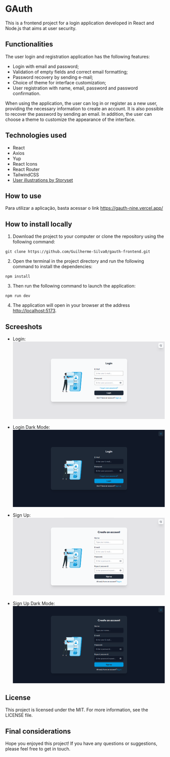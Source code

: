 # GAuth

This is a frontend project for a login application developed in React and Node.js that aims at user security.

## Functionalities

The user login and registration application has the following features:

- Login with email and password;
- Validation of empty fields and correct email formatting;
- Password recovery by sending e-mail;
- Choice of theme for interface customization;
- User registration with name, email, password and password confirmation.

When using the application, the user can log in or register as a new user, providing the necessary information to create an account. It is also possible to recover the password by sending an email. In addition, the user can choose a theme to customize the appearance of the interface.

## Technologies used

- React
- Axios
- Yup
- React Icons
- React Router
- TailwindCSS
- <a href="https://storyset.com/user">User illustrations by Storyset</a>

## How to use

Para utilizar a aplicação, basta acessar o link https://gauth-nine.vercel.app/

## How to install locally

1. Download the project to your computer or clone the repository using the following command:

```Shell
git clone https://github.com/Guilherme-Silva0/gauth-frontend.git
```

2. Open the terminal in the project directory and run the following command to install the dependencies:

```Shell
npm install
```

3. Then run the following command to launch the application:

```Shell
npm run dev
```

4. The application will open in your browser at the address [http://localhost:5173](http://localhost:5173).

## Screeshots

- Login:
  ![Login](./public/screenshot1.png)

- Login Dark Mode:
  ![Login Dark Mode](./public/screenshot2.png)

- Sign Up:
  ![Sign up](./public/screenshot3.png)

- Sign Up Dark Mode:
  ![Sign Up Dar](./public/screenshot4.png)

## License

This project is licensed under the MIT. For more information, see the LICENSE file.

## Final considerations

Hope you enjoyed this project! If you have any questions or suggestions, please feel free to get in touch.
